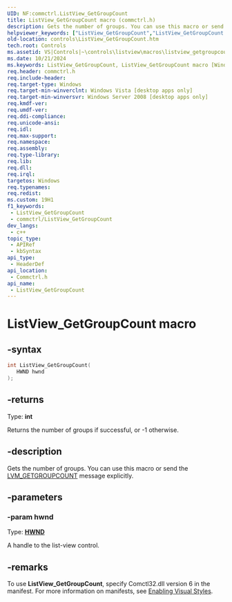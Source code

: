 ```yaml
---
UID: NF:commctrl.ListView_GetGroupCount
title: ListView_GetGroupCount macro (commctrl.h)
description: Gets the number of groups. You can use this macro or send the LVM_GETGROUPCOUNT message explicitly.
helpviewer_keywords: ["ListView_GetGroupCount","ListView_GetGroupCount macro [Windows Controls]","_shell_ListView_GetGroupCount","_shell_ListView_GetGroupCount_cpp","commctrl/ListView_GetGroupCount","controls.ListView_GetGroupCount","controls._shell_ListView_GetGroupCount"]
old-location: controls\ListView_GetGroupCount.htm
tech.root: Controls
ms.assetid: VS|Controls|~\controls\listview\macros\listview_getgroupcount.htm
ms.date: 10/21/2024
ms.keywords: ListView_GetGroupCount, ListView_GetGroupCount macro [Windows Controls], _shell_ListView_GetGroupCount, _shell_ListView_GetGroupCount_cpp, commctrl/ListView_GetGroupCount, controls.ListView_GetGroupCount, controls._shell_ListView_GetGroupCount
req.header: commctrl.h
req.include-header: 
req.target-type: Windows
req.target-min-winverclnt: Windows Vista [desktop apps only]
req.target-min-winversvr: Windows Server 2008 [desktop apps only]
req.kmdf-ver: 
req.umdf-ver: 
req.ddi-compliance: 
req.unicode-ansi: 
req.idl: 
req.max-support: 
req.namespace: 
req.assembly: 
req.type-library: 
req.lib: 
req.dll: 
req.irql: 
targetos: Windows
req.typenames: 
req.redist: 
ms.custom: 19H1
f1_keywords:
 - ListView_GetGroupCount
 - commctrl/ListView_GetGroupCount
dev_langs:
 - c++
topic_type:
 - APIRef
 - kbSyntax
api_type:
 - HeaderDef
api_location:
 - Commctrl.h
api_name:
 - ListView_GetGroupCount
---
```


# ListView_GetGroupCount macro

## -syntax

```cpp
int ListView_GetGroupCount(
   HWND hwnd
);
```

## -returns

Type: **int**

Returns the number of groups if successful, or -1 otherwise.


## -description

Gets the number of groups. You can use this macro or send the <a href="/windows/desktop/Controls/lvm-getgroupcount">LVM_GETGROUPCOUNT</a> message explicitly.

## -parameters

### -param hwnd

Type: <b><a href="/windows/desktop/WinProg/windows-data-types">HWND</a></b>

A handle to the list-view control.

## -remarks

To use <b>ListView_GetGroupCount</b>, specify Comctl32.dll version 6 in the manifest. For more information on manifests, see <a href="/windows/desktop/Controls/cookbook-overview">Enabling Visual Styles</a>.
